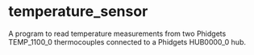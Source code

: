 # temperature_sensor
A program to read temperature measurements from two Phidgets TEMP_1100_0 thermocouples connected to a Phidgets HUB0000_0 hub. 
